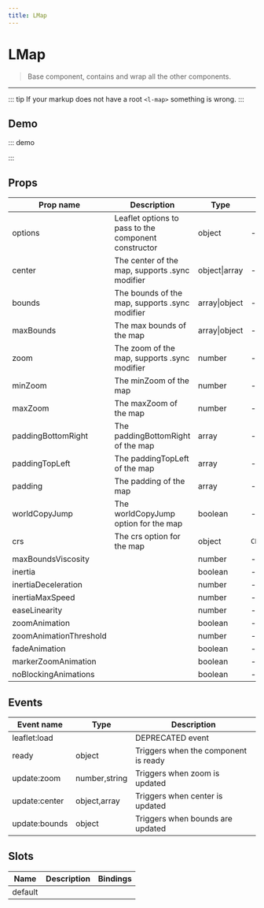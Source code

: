 ```yaml
---
title: LMap
---
```


# LMap

> Base component, contains and wrap all the other components.

---

::: tip
If your markup does not have a root `<l-map>` something is wrong.
:::

## Demo

::: demo
<template>

  <div style="height: 350px;">
    <div class="info" style="height: 15%">
      <span>Center: {{ center }}</span>
      <span>Zoom: {{ zoom }}</span>
      <span>Bounds: {{ bounds }}</span>
    </div>
    <l-map
      style="height: 80%; width: 100%"
      :zoom="zoom"
      :center="center"
      @update:zoom="zoomUpdated"
      @update:center="centerUpdated"
      @update:bounds="boundsUpdated"
    >
      <l-tile-layer :url="url" :attribution="attribution"></l-tile-layer>
    </l-map>
  </div>
</template>

<script>
import {LMap, LTileLayer} from 'vue2-leaflet';

export default {
  components: {
    LMap,
    LTileLayer,
  },
  data () {
    return {
      url: 'https://{s}.tile.openstreetmap.org/{z}/{x}/{y}.png',
      attribution:
        '&copy; <a target="_blank" href="http://osm.org/copyright">OpenStreetMap</a> contributors',
      zoom: 3,
      center: [47.413220, -1.219482],
      bounds: null
    };
  },
  methods: {
    zoomUpdated (zoom) {
      this.zoom = zoom;
    },
    centerUpdated (center) {
      this.center = center;
    },
    boundsUpdated (bounds) {
      this.bounds = bounds;
    }
  }
}
</script>

:::

## Props

| Prop name              | Description                                          | Type          | Values         | Default            |
| ---------------------- | ---------------------------------------------------- | ------------- | -------------- | ------------------ |
| options                | Leaflet options to pass to the component constructor | object        | -              | {}                 |
| center                 | The center of the map, supports .sync modifier       | object\|array | -              | () => [0, 0]       |
| bounds                 | The bounds of the map, supports .sync modifier       | array\|object | -              | null               |
| maxBounds              | The max bounds of the map                            | array\|object | -              | null               |
| zoom                   | The zoom of the map, supports .sync modifier         | number        | -              | 0                  |
| minZoom                | The minZoom of the map                               | number        | -              | null               |
| maxZoom                | The maxZoom of the map                               | number        | -              | null               |
| paddingBottomRight     | The paddingBottomRight of the map                    | array         | -              | null               |
| paddingTopLeft         | The paddingTopLeft of the map                        | array         | -              | null               |
| padding                | The padding of the map                               | array         | -              | null               |
| worldCopyJump          | The worldCopyJump option for the map                 | boolean       | -              | false              |
| crs                    | The crs option for the map                           | object        | `CRS.EPSG3857` | () => CRS.EPSG3857 |
| maxBoundsViscosity     |                                                      | number        | -              | null               |
| inertia                |                                                      | boolean       | -              | null               |
| inertiaDeceleration    |                                                      | number        | -              | null               |
| inertiaMaxSpeed        |                                                      | number        | -              | null               |
| easeLinearity          |                                                      | number        | -              | null               |
| zoomAnimation          |                                                      | boolean       | -              | null               |
| zoomAnimationThreshold |                                                      | number        | -              | null               |
| fadeAnimation          |                                                      | boolean       | -              | null               |
| markerZoomAnimation    |                                                      | boolean       | -              | null               |
| noBlockingAnimations   |                                                      | boolean       | -              | false              |

## Events

| Event name    | Type          | Description                          |
| ------------- | ------------- | ------------------------------------ |
| leaflet:load  |               | DEPRECATED event                     |
| ready         | object        | Triggers when the component is ready |
| update:zoom   | number,string | Triggers when zoom is updated        |
| update:center | object,array  | Triggers when center is updated      |
| update:bounds | object        | Triggers when bounds are updated     |

## Slots

| Name    | Description | Bindings |
| ------- | ----------- | -------- |
| default |             |          |
